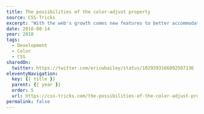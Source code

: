 ```yaml
---
title: The possibilities of the color-adjust property
source: CSS-Tricks
excerpt: "With the web's growth comes new features to better accommodate its new form factors and use cases. One feature I'm excited about is the color-adjust property, proposed in CSS Color Module Level 4. It is an acknowledgement that the web will continue to show up on devices that have less-than-stellar displays"
date: 2018-08-14
year: 2018
tags:
  - Development
  - Color
  - CSS
sharedOn:
  twitter: https://twitter.com/ericwbailey/status/1029393166892507136
eleventyNavigation:
  key: {{ title }}
  parent: {{ year }}
  order: 5
  url: https://css-tricks.com/the-possibilities-of-the-color-adjust-property/
permalink: false
---
```

